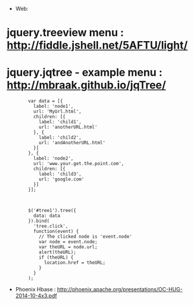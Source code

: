 * Web:

# jquery.treeview menu : http://fiddle.jshell.net/5AFTU/light/
# jquery.jqtree - example menu : http://mbraak.github.io/jqTree/


            var data = [{
              label: 'node1',
              url: 'MyUrl.html',
              children: [{
                label: 'child1',
                url: 'anotherURL.html'
              }, {
                label: 'child2',
                url: 'andAnotherURL.html'
              }]
            }, {
              label: 'node2',
              url: 'www.your.get.the.point.com',
              children: [{
                label: 'child3',
                url: 'google.com'
              }]
            }];



            $('#tree1').tree({
              data: data
            }).bind(
              'tree.click',
              function(event) {
                // The clicked node is 'event.node'
                var node = event.node;
                var theURL = node.url;
                alert(theURL);
                if (theURL) {
                  location.href = theURL;
                }
              }
            );
            
* Phoenix Hbase : http://phoenix.apache.org/presentations/OC-HUG-2014-10-4x3.pdf
